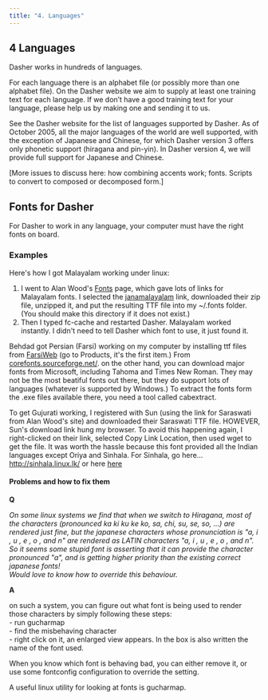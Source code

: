 ```yaml
---
title: "4. Languages"
---
```

## 4 Languages

Dasher works in hundreds of languages.

For each language there is an alphabet file (or possibly more than one alphabet file). On the Dasher website we aim to supply at least one training text for each language. If we don’t have a good training text for your language, please help us by making one and sending it to us.

See the Dasher website for the list of languages supported by Dasher. As of October 2005, all the major languages of the world are well supported, with the exception of Japanese and Chinese, for which Dasher version 3 offers only phonetic support (hiragana and pin-yin). In Dasher version 4, we will provide full support for Japanese and Chinese.

[More issues to discuss here: how combining accents work; fonts. Scripts to convert to composed or decomposed form.]


Fonts for Dasher
----------------

For Dasher to work in any language, your computer must have the right fonts on board.

### Examples

Here's how I got Malayalam working under linux:

1.  I went to Alan Wood's [Fonts](http://www.alanwood.net/unicode/fonts.html) page, which gave lots of links for Malayalam fonts. I selected the [janamalayalam](http://tdil.mit.gov.in/download/janamalayalam.htm) link, downloaded their zip file, unzipped it, and put the resulting TTF file into my ~/.fonts folder. (You should make this directory if it does not exist.)
2.  Then I typed fc-cache and restarted Dasher. Malayalam worked instantly. I didn't need to tell Dasher which font to use, it just found it.

Behdad got Persian (Farsi) working on my computer by installing ttf files from [FarsiWeb](http://farsiweb.info/) (go to Products, it's the first item.) From [corefonts.sourceforge.net/](http://corefonts.sourceforge.net/). on the other hand, you can download major fonts from Microsoft, including Tahoma and Times New Roman. They may not be the most beatiful fonts out there, but they do support lots of languages (whatever is supported by Windows.) To extract the fonts form the .exe files available there, you need a tool called cabextract.

To get Gujurati working, I registered with Sun (using the link for Saraswati from Alan Wood's site) and downloaded their Saraswati TTF file. HOWEVER, Sun's download link hung my browser. To avoid this happening again, I right-clicked on their link, selected Copy Link Location, then used wget to get the file. It was worth the hassle because this font provided all the Indian languages except Oriya and Sinhala. For Sinhala, go here... http://sinhala.linux.lk/ or here [here](http://www.fonts.lk/download/Malithi%20Web.html)

#### Problems and how to fix them

**Q**

_On some linux systems we find that when we switch to Hiragana, most of the characters (pronounced ka ki ku ke ko, sa, chi, su, se, so, ...) are rendered just fine, but the japanese characters whose pronunciation is "a, i , u , e , o , and n" are rendered as LATIN characters "a, i , u , e , o , and n". So it seems some stupid font is asserting that it can provide the character pronounced "a", and is getting higher priority than the existing correct japanese fonts!  
Would love to know how to override this behaviour._

**A**

on such a system, you can figure out what font is being used to render those characters by simply following these steps:  
\- run gucharmap  
\- find the misbehaving character  
\- right click on it, an enlarged view appears. In the box is also written the name of the font used.  
  
When you know which font is behaving bad, you can either remove it, or use some fontconfig configuration to override the setting.

A useful linux utility for looking at fonts is gucharmap.
